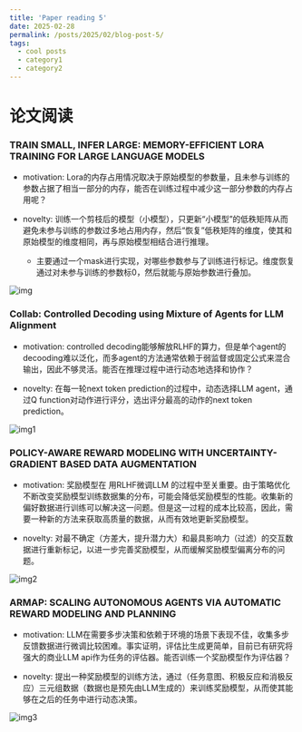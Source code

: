 ```yaml
---
title: 'Paper reading 5'
date: 2025-02-28
permalink: /posts/2025/02/blog-post-5/
tags:
  - cool posts
  - category1
  - category2
---
```


# 论文阅读

### TRAIN SMALL, INFER LARGE: MEMORY-EFFICIENT LORA TRAINING FOR LARGE LANGUAGE MODELS

- motivation: Lora的内存占用情况取决于原始模型的参数量，且未参与训练的参数占据了相当一部分的内存，能否在训练过程中减少这一部分参数的内存占用呢？

- novelty: 训练一个剪枝后的模型（小模型），只更新“小模型”的低秩矩阵从而避免未参与训练的参数过多地占用内存，然后“恢复”低秩矩阵的维度，使其和原始模型的维度相同，再与原始模型相结合进行推理。

  - 主要通过一个mask进行实现，对哪些参数参与了训练进行标记。维度恢复通过对未参与训练的参数标0，然后就能与原始参数进行叠加。

![img](../../../../images/20250228/image.png)

### Collab: Controlled Decoding using Mixture of Agents for LLM Alignment

- motivation: controlled decoding能够解放RLHF的算力，但是单个agent的decooding难以泛化，而多agent的方法通常依赖于弱监督或固定公式来混合输出，因此不够灵活。能否在推理过程中进行动态地选择和协作？

- novelty: 在每一轮next token prediction的过程中，动态选择LLM agent，通过Q function对动作进行评分，选出评分最高的动作的next token prediction。

![img1](../../../../images/20250228/image-1.png)


### POLICY-AWARE REWARD MODELING WITH UNCERTAINTY-GRADIENT BASED DATA AUGMENTATION

- motivation: 奖励模型在 用RLHF微调LLM 的过程中至关重要。由于策略优化不断改变奖励模型训练数据集的分布，可能会降低奖励模型的性能。收集新的偏好数据进行训练可以解决这一问题。但是这一过程的成本比较高，因此，需要一种新的方法来获取高质量的数据，从而有效地更新奖励模型。

- novelty: 对最不确定（方差大，提升潜力大）和最具影响力（过滤）的交互数据进行重新标记，以进一步完善奖励模型，从而缓解奖励模型偏离分布的问题。

![img2](../../../../images/20250228/image-2.png)

### ARMAP: SCALING AUTONOMOUS AGENTS VIA AUTOMATIC REWARD MODELING AND PLANNING

- motivation: LLM在需要多步决策和依赖于环境的场景下表现不佳，收集多步反馈数据进行微调比较困难。事实证明，评估比生成更简单，目前已有研究将强大的商业LLM api作为任务的评估器。能否训练一个奖励模型作为评估器？

- novelty: 提出一种奖励模型的训练方法，通过（任务意图、积极反应和消极反应）三元组数据（数据也是预先由LLM生成的）来训练奖励模型，从而使其能够在之后的任务中进行动态决策。

![img3](../../../../images/20250228/image-3.png)
